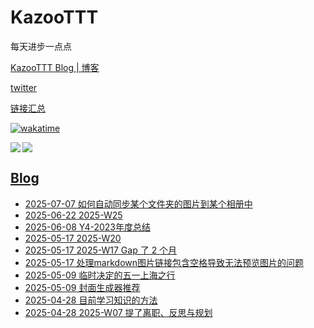 # KazooTTT
每天进步一点点

[KazooTTT Blog | 博客](https://blog.kazoottt.top)

[twitter](https://x.com/KazooTTT)

[链接汇总](https://bento.me/kazoottt)

[![wakatime](https://wakatime.com/badge/user/d3dc2570-e4bf-4469-b0c2-127b495e8b91.svg)](https://wakatime.com/@d3dc2570-e4bf-4469-b0c2-127b495e8b91)

<a href="https://github.com/anuraghazra/github-readme-stats">
  <img align="left" src="https://github-readme-stats.vercel.app/api?username=KazooTTT&theme=radical" />
</a>

<a href="https://github.com/anuraghazra/github-readme-stats">
  <img src="https://github-readme-stats.vercel.app/api/top-langs/?username=KazooTTT&theme=radical" />
</a>

## [Blog](https://blog.kazoottt.top/posts/)
<!-- BLOG-POST-LIST:START -->
 - [2025-07-07 如何自动同步某个文件夹的图片到某个相册中](https://blog.kazoottt.top/posts/%E5%A6%82%E4%BD%95%E8%87%AA%E5%8A%A8%E5%90%8C%E6%AD%A5%E6%9F%90%E4%B8%AA%E6%96%87%E4%BB%B6%E5%A4%B9%E7%9A%84%E5%9B%BE%E7%89%87%E5%88%B0%E6%9F%90%E4%B8%AA%E7%9B%B8%E5%86%8C%E4%B8%AD.md/)
 - [2025-06-22 2025-W25](https://blog.kazoottt.top/posts/2025-W25.md/)
 - [2025-06-08 Y4-2023年度总结](https://blog.kazoottt.top/posts/Y4-2023%E5%B9%B4%E5%BA%A6%E6%80%BB%E7%BB%93.md/)
 - [2025-05-17 2025-W20](https://blog.kazoottt.top/posts/2025-W20.md/)
 - [2025-05-17 2025-W17 Gap 了 2 个月](https://blog.kazoottt.top/posts/2025-W17.md/)
 - [2025-05-17 处理markdown图片链接包含空格导致无法预览图片的问题](https://blog.kazoottt.top/posts/%E5%A4%84%E7%90%86%20markdown%20%E5%9B%BE%E7%89%87%E9%93%BE%E6%8E%A5%E5%8C%85%E5%90%AB%E7%A9%BA%E6%A0%BC%E5%AF%BC%E8%87%B4%E6%97%A0%E6%B3%95%E9%A2%84%E8%A7%88%E5%9B%BE%E7%89%87%E7%9A%84%E9%97%AE%E9%A2%98.md/)
 - [2025-05-09 临时决定的五一上海之行](https://blog.kazoottt.top/posts/%E4%B8%B4%E6%97%B6%E5%86%B3%E5%AE%9A%E7%9A%84%E4%BA%94%E4%B8%80%E4%B8%8A%E6%B5%B7%E4%B9%8B%E8%A1%8C.md/)
 - [2025-05-09 封面生成器推荐](https://blog.kazoottt.top/posts/%E5%B0%81%E9%9D%A2%E7%94%9F%E6%88%90%E5%99%A8%E6%8E%A8%E8%8D%90.md/)
 - [2025-04-28 目前学习知识的方法](https://blog.kazoottt.top/posts/%E7%9B%AE%E5%89%8D%E5%AD%A6%E4%B9%A0%E7%9F%A5%E8%AF%86%E7%9A%84%E6%96%B9%E6%B3%95.md/)
 - [2025-04-28 2025-W07 提了离职、反思与规划](https://blog.kazoottt.top/posts/2025-W07.md/)<!-- BLOG-POST-LIST:END -->
